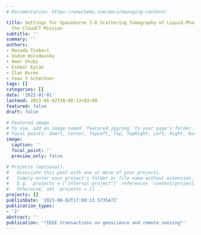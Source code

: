 ```yaml
---
# Documentation: https://wowchemy.com/docs/managing-content/

title: Settings for Spaceborne 3-D Scattering Tomography of Liquid-Phase Clouds by
  the CloudCT Mission
subtitle: ''
summary: ''
authors:
- Masada Tzabari
- Vadim Holodovsky
- Omer Shubi
- Eshkol Eytan
- Ilan Koren
- Yoav Y Schechner
tags: []
categories: []
date: '2022-01-01'
lastmod: 2023-06-02T20:08:13+03:00
featured: false
draft: false

# Featured image
# To use, add an image named `featured.jpg/png` to your page's folder.
# Focal points: Smart, Center, TopLeft, Top, TopRight, Left, Right, BottomLeft, Bottom, BottomRight.
image:
  caption: ''
  focal_point: ''
  preview_only: false

# Projects (optional).
#   Associate this post with one or more of your projects.
#   Simply enter your project's folder or file name without extension.
#   E.g. `projects = ["internal-project"]` references `content/project/deep-learning/index.md`.
#   Otherwise, set `projects = []`.
projects: []
publishDate: '2023-06-02T17:08:13.573547Z'
publication_types:
- '2'
abstract: ''
publication: '*IEEE transactions on geoscience and remote sensing*'
---
```

